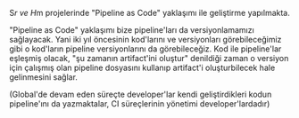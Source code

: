 S*r ve H*m projelerinde "Pipeline as Code" yaklaşımı ile geliştirme yapılmakta. 

"Pipeline as Code" yaklaşımı bize pipeline'ları da versiyonlamamızı sağlayacak. Yani iki yıl öncesinin kod'larını ve versiyonları görebileceğimiz gibi o kod'ların pipeline versiyonlarını da görebileceğiz. Kod ile pipeline'lar eşleşmiş olacak, "şu zamanın artifact'ini oluştur" denildiği zaman o versiyon için çalışmış olan pipeline dosyasını kullanıp artifact'i oluşturbilecek hale gelinmesini sağlar.

(Global'de devam eden süreçte developer'lar kendi geliştirdikleri kodun pipeline'ını da yazmaktalar, CI süreçlerinin yönetimi developer'lardadır)

